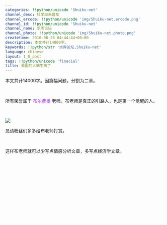 ```yaml
---
categories: !!python/unicode 'Shuiku-net'
channel_desc: 科学尚未普及
channel_ercode: !!python/unicode 'img/Shuiku-net.ercode.png'
channel_id: !!python/unicode 'Shuiku-net'
channel_name: 水库论坛
channel_photo: !!python/unicode 'img/Shuiku-net.photo.png'
createtime: 2016-06-28 04:44:44+00:00
description: 本文共计14000字。
keywords: !!python/str '水库论坛,Shuiku-net'
language: chinese
layout: 1_0_post
tags: !!python/unicode 'finacial'
title: 美国的大脑生病了
---
```

<div class="rich_media_content" id="js_content">
<p>
         本文共计14000字。因篇幅问题，分割为二章。
         <br/>
</p>
<p>
<br/>
</p>
<p>
         所有荣誉属于
         <span style="color: rgb(172, 57, 255);">
          布尔费墨
         </span>
         老师。布老师是真正的引路人，也是第一个觉醒的人。
        </p>
<p>
<br/>
</p>
<p>
<img data-ratio="0.9884169884169884" data-s="300,640" data-src="" data-type="jpeg" data-w="518" src="{{ '/img/Ok4hZ0tV6r5v1y8jC0vAB4cRR0hJlUT6aEibFecDEflJp3TaicEoctiby4NdA8nq0NI6PlC6Ajeoibz51gW2z6A5sQ.jpeg' | prepend: site.img | replace: '//','/' }}"/>
<br/>
</p>
<p>
         恳请粉丝们多多给布老师打赏。
        </p>
<p>
<br/>
</p>
<p>
         这样布老师就可以少写点情感分析文章，多写点经济学文章。
        </p>
<p>
<br/>
</p>
<p>
<br/>
</p>
<p>
<br/>
</p>
<p>
<br/>
</p>
<p>
<br/>
</p>
<p>
<span style="color: rgb(255, 255, 255);">
          ----------------------------------------------------------------------------------------------------------------------------------------------------------------------------------------------------------------
         </span>
</p>
<p>
<br/>
</p>
</div>